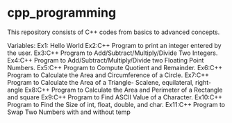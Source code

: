 # cpp_programming
This repository consists of C++ codes from basics to advanced concepts. 

Variables:
Ex1: Hello World
Ex2:C++ Program to print an integer entered by the user.
Ex3:C++ Program to Add/Subtract/Multiply/Divide Two Integers.
Ex4:C++ Program to Add/Subtract/Multiply/Divide two Floating Point Numbers.
Ex5:C++ Program to Compute Quotient and Remainder.
Ex6:C++ Program to Calculate the Area and Circumference of a Circle.
Ex7:C++ Program to Calculate the Area of a Triangle- Scalene, equilateral, right-angle
Ex8:C++ Program to Calculate the Area and Perimeter of a Rectangle and square 
Ex9:C++ Program to Find ASCII Value of a Character.
Ex10:C++ Program to Find the Size of int, float, double, and char.
Ex11:C++ Program to Swap Two Numbers with and without temp
